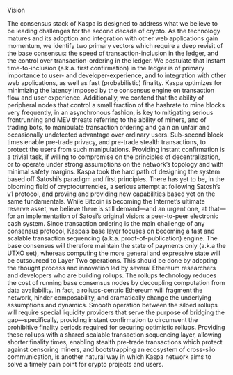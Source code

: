 Vision

The consensus stack of Kaspa is designed to address what we believe to be leading challenges for the second decade of crypto. As the technology matures and its adoption and integration with other web applications gain momentum, we identify two primary vectors which require a deep revisit of the base consensus: the speed of transaction-inclusion in the ledger, and the control over transaction-ordering in the ledger.
We postulate that instant time-to-inclusion (a.k.a. first confirmation) in the ledger is of primary importance to user- and developer-experience, and to integration with other web applications, as well as fast (probabilistic) finality. Kaspa optimizes for minimizing the latency imposed by the consensus engine on transaction flow and user experience. Additionally, we contend that the ability of peripheral nodes that control a small fraction of the hashrate to mine blocks very frequently, in an asynchronous fashion, is key to mitigating serious frontrunning and MEV threats referring to the ability of miners, and of trading bots, to manipulate transaction ordering and gain an unfair and occasionally undetected advantage over ordinary users. Sub-second block times enable pre-trade privacy, and pre-trade stealth transactions, to protect the users from such manipulations.
Providing instant confirmation is a trivial task, if willing to compromise on the principles of decentralization, or to operate under strong assumptions on the network’s topology and with minimal safety margins. Kaspa took the hard path of designing the system based off Satoshi’s paradigm and first principles. There has yet to be, in the blooming field of cryptocurrencies, a serious attempt at following Satosh’s v1 protocol, and proving and providing new capabilities based yet on the same fundamentals. While Bitcoin is becoming the Internet’s ultimate reserve asset, we believe there is still demand—and an urgent one, at that—for an implementation of Satosi’s original vision: a peer-to-peer electronic cash system.
Since transaction ordering is the main challenge of any consensus protocol, Kaspa’s base layer focuses on becoming a fast and scalable transaction sequencing (a.k.a. proof-of-publication) engine. The base consensus will therefore maintain the state of payments only (a.k.a the UTXO set), whereas computing the more general and expressive state will be outsourced to Layer Two operations. This should be done by adopting the thought process and innovation led by several Ethereum researchers and developers who are building rollups. The rollups technology reduces the cost of running base consensus nodes by decoupling computation from data availability.
In fact, a rollups-centric Ethereum will fragment the network, hinder composability, and dramatically change the underlying assumptions and dynamics. Smooth operation between the siloed rollups will require special liquidity providers that serve the purpose of bridging the gap—specifically, providing instant confirmation to circumvent the prohibitive finality periods required for securing optimistic rollups. Providing these rollups with a shared scalable transaction sequencing layer, allowing shorter finality times, enabling stealth pre-trade transactions which protect against censoring miners, and bootstrapping an ecosystem of cross-silo communication, is another natural way in which Kaspa network aims to solve a timely pain point for crypto projects and users.

